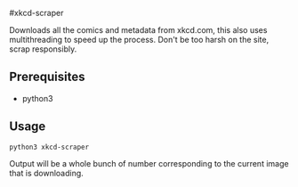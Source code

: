 #xkcd-scraper

Downloads all the comics and metadata from xkcd.com, this also uses multithreading to speed up the process. Don't be too harsh on the site, scrap responsibly. 

## Prerequisites
* python3

## Usage
```
python3 xkcd-scraper
```
Output will be a whole bunch of number corresponding to the current image that is downloading.
